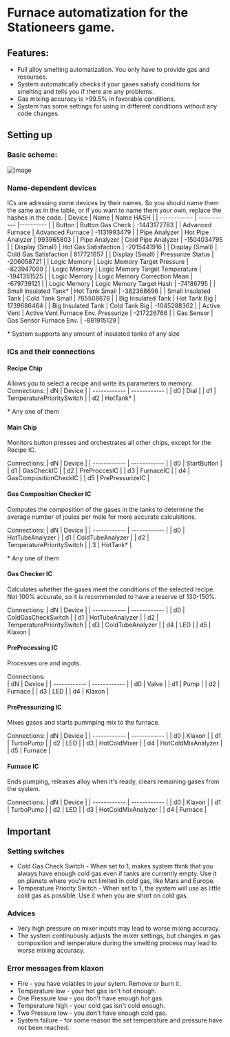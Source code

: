# Furnace automatization for the Stationeers game.
## Features:
* Full alloy smelting automatization. You only have to provide gas and resourses.
* System automatically checks if your gases satisfy conditions for smelting and tells you if there are any problems.
* Gas mixing accuracy is >99.5% in favorable conditions.
* System has some settings for using in different conditions without any code changes.
## Setting up
### Basic scheme:
![image](https://github.com/SchwarzFuchs/Stationeers-Advanced-Furnace-Automatization-Project/assets/36659425/22f8190b-96d3-46a0-b645-9fc3f73031e8)
### Name-dependent devices
ICs are adressing some devices by their names. So you should name them the same as in the table, or if you want to name them your own, replace the hashes in the code.
| Device       |  Name        | Name HASH |
| ------------ | ------------ |---------- |
| Button | Button Gas Check | -1443172783 |
| Advanced Furnace | Advanced Furnace | -1131993479 |
| Pipe Analyzer | Hot Pipe Analyzer | 993965803 |
| Pipe Analyzer | Cold Pipe Analyzer | -1504034795 |
| Display (Small) | Hot Gas Satisfaction | -2015441916 |
| Display (Small) | Cold Gas Satisfaction | 817721657 |
| Display (Small) | Pressurize Status | -206058721 |
| Logic Memory | Logic Memory Target Pressure | -823947099 |
| Logic Memory | Logic Memory Target Temperature | -1941351525 |
| Logic Memory | Logic Memory Correction Mean | -679739121 |
| Logic Memory | Logic Memory Target Hash | -74186795 |
| Small Insulated Tank* | Hot Tank Small | -382368696 |
| Small Insulated Tank | Cold Tank Small | 765508678 |
| Big Insulated Tank | Hot Tank Big | 1739686464 |
| Big Insulated Tank | Cold Tank Big | -1045288362 |
| Active Vent | Active Vent Furnace Env. Pressurize | -217226766 |
| Gas Sensor | Gas Sensor Furnace Env. | -881915129 |

\* System supports any amount of insulated tanks of any size
### ICs and their connections
#### Recipe Chip
Allows you to select a recipe and write its parameters to memory.
Connections: 
| dN      |  Device        |
| ------------ | ------------ |
| d0 | Dial |
| d1 | TemperaturePrioritySwitch |
| d2 | HotTank* |

\* Any one of them
#### Main Chip
Monitors button presses and orchestrates all other chips, except for the Recipe IC.

Connections: 
| dN      |  Device        |
| ------------ | ------------ |
| d0 | StartButton |
| d1 | GasCheckIC |
| d2 | PreProccesIC |
| d3 | FurnaceIC |
| d4 | GasCompositionCheckIC |
| d5 | PrePressurizeIC |  
#### Gas Composition Checker IC
Computes the composition of the gases in the tanks to determine the average number of joules per mole for more accurate calculations.

Connections: 
| dN      |  Device        |
| ------------ | ------------ |
| d0 | HotTubeAnalyzer |
| d1 | ColdTubeAnalyzer |
| d2 | TemperaturePrioritySwitch |
| 3 | HotTank* |

\* Any one of them
#### Gas Checker IC
Calculates whether the gases meet the conditions of the selected recipe. Not 100% accurate, so it is recommended to have a reserve of 130-150%.

Connections: 
| dN      |  Device        |
| ------------ | ------------ |
| d0 | ColdGasCheckSwitch |
| d1 | HotTubeAnalyzer |
| d2 | TemperaturePrioritySwitch |
| d3 | ColdTubeAnalyzer |
| d4 | LED |
| d5 | Klaxon |
#### PreProcessing IC
Processes ore and ingots.

Connections:  
| dN      |  Device        |
| ------------ | ------------ |
| d0 | Valve |
| d1 | Pump |
| d2 | Furnace |
| d3 | LED |
| d4 | Klaxon |
#### PrePressurizing IC
Mixes gases and starts pummping mix to the furnace.

Connections: 
| dN      |  Device        |
| ------------ | ------------ |
| d0 | Klaxon |
| d1 | TurboPump |
| d2 | LED |
| d3 | HotColdMixer |
| d4 | HotColdMixAnalyzer |
| d5 | Furnace |    
#### Furnace IC
Ends pumping, releases alloy when it's ready, сlears remaining gases from the system.

Connections: 
| dN      |  Device        |
| ------------ | ------------ |
| d0 | Klaxon |
| d1 | TurboPump |
| d2 | LED |
| d3 | HotColdMixAnalyzer |
| d4 | Furnace |    

## Important
### Setting switches
* Cold Gas Check Switch - When set to 1, makes system think that you always have enough cold gas even if tanks are currently empty. Use it on planets where you're not limited in cold gas, like Mars and Europe.
* Temperature Priority Switch  - When set to 1, the system will use as little cold gas as possible. Use it when you are short on cold gas.
### Advices
* Very high pressure on mixer inputs may lead to worse mixing accuracy.
* The system continuously adjusts the mixer settings, but changes in gas composition and temperature during the smelting process may lead to worse mixing accuracy.
### Error messages from klaxon
* Fire - you have volatiles in your sytem. Remove or burn it.
* Temperature low - your hot gas isn't hot enough.
* One Pressure low - you don't have enough hot gas.
* Temperature high - your cold gas isn't cold enough.
* Two Pressure low - you don't have enough cold gas.
* System failure - for some reason the set temperature and pressure have not been reached.
